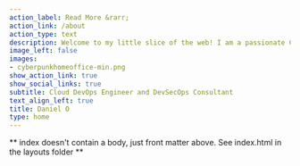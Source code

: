 ```yaml
---
action_label: Read More &rarr;
action_link: /about
action_type: text
description: Welcome to my little slice of the web! I am a passionate Cloud DevOps Engineer based in Nigeria with expertise in AWS & Azure Administration, Security, and DevOps. My goal is to help organizations leverage technology to solve complex problems. With a keen interest in Automation, Privacy Law, and Cinematography, I hope to share my knowledge and experiences with you through this platform.
image_left: false
images:
- cyberpunkhomeoffice-min.png
show_action_link: true
show_social_links: true
subtitle: Cloud DevOps Engineer and DevSecOps Consultant
text_align_left: true
title: Daniel O
type: home
---
```


** index doesn't contain a body, just front matter above.
See index.html in the layouts folder **
